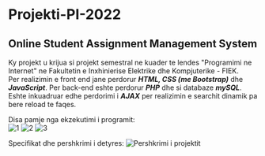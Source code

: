 # Projekti-PI-2022
## Online Student Assignment Management System

Ky projekt u krijua si projekt semestral ne kuader te lendes "Programimi ne Internet" ne Fakultetin e Inxhinierise Elektrike dhe Kompjuterike - FIEK.<br>
Per realizimin e front end jane perdorur ***HTML, CSS (me Bootstrap)*** dhe ***JavaScript***. Per back-end eshte perdorur ***PHP*** dhe si databaze ***mySQL***. Eshte inkuadruar edhe perdorimi i ***AJAX*** per realizimin e searchit dinamik pa bere reload te faqes. <br>

Disa pamje nga ekzekutimi i programit: <br>
![1](https://i.ibb.co/8jpxWzF/1.png)
![2](https://i.ibb.co/ZNmsVpg/2.png)
![3](https://i.ibb.co/3dD639W/3.png)

Specifikat dhe pershkrimi i detyres:
![Pershkrimi i projektit](https://pdfhost.io/v/v1kANLJYa_Pershrkimi_i_projektit)
